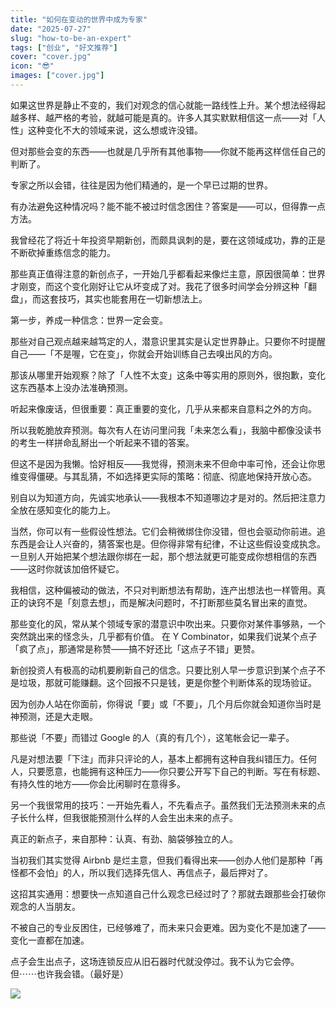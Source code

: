 ```yaml
---
title: "如何在变动的世界中成为专家"
date: "2025-07-27"
slug: "how-to-be-an-expert"
tags: ["创业", "好文推荐"]
cover: "cover.jpg"
icon: "😎"
images: ["cover.jpg"]
---
```

如果这世界是静止不变的，我们对观念的信心就能一路线性上升。某个想法经得起越多样、越严格的考验，就越可能是真的。许多人其实默默相信这一点——对「人性」这种变化不大的领域来说，这么想或许没错。



但对那些会变的东西——也就是几乎所有其他事物——你就不能再这样信任自己的判断了。



专家之所以会错，往往是因为他们精通的，是一个早已过期的世界。



有办法避免这种情况吗？能不能不被过时信念困住？答案是——可以，但得靠一点方法。



我曾经花了将近十年投资早期新创，而颇具讽刺的是，要在这领域成功，靠的正是不断砍掉重练信念的能力。



那些真正值得注意的新创点子，一开始几乎都看起来像烂主意，原因很简单：世界才刚变，而这个变化刚好让它从坏变成了对。我花了很多时间学会分辨这种「翻盘」，而这套技巧，其实也能套用在一切新想法上。



第一步，养成一种信念：世界一定会变。



那些对自己观点越来越笃定的人，潜意识里其实是认定世界静止。只要你不时提醒自己——「不是喔，它在变」，你就会开始训练自己去嗅出风的方向。



那该从哪里开始观察？除了「人性不太变」这条中等实用的原则外，很抱歉，变化这东西基本上没办法准确预测。



听起来像废话，但很重要：真正重要的变化，几乎从来都来自意料之外的方向。



所以我乾脆放弃预测。每次有人在访问里问我「未来怎么看」，我脑中都像没读书的考生一样拼命乱掰出一个听起来不错的答案。



但这不是因为我懒。恰好相反——我觉得，预测未来不但命中率可怜，还会让你思维变得僵硬。与其乱猜，不如选择更实际的策略：彻底、彻底地保持开放心态。



别自以为知道方向，先诚实地承认——我根本不知道哪边才是对的。然后把注意力全放在感知变化的能力上。



当然，你可以有一些假设性想法。它们会稍微绑住你没错，但也会驱动你前进。追东西是会让人兴奋的，猜答案也是。但你得非常有纪律，不让这些假设变成执念。
一旦别人开始把某个想法跟你绑在一起，那个想法就更可能变成你想相信的东西——这时你就该加倍怀疑它。



我相信，这种偏被动的做法，不只对判断想法有帮助，连产出想法也一样管用。真正的诀窍不是「刻意去想」，而是解决问题时，不打断那些莫名冒出来的直觉。



那些变化的风，常从某个领域专家的潜意识中吹出来。只要你对某件事够熟，一个突然跳出来的怪念头，几乎都有价值。
在 Y Combinator，如果我们说某个点子「疯了点」，那通常是称赞——搞不好还比「这点子不错」更赞。



新创投资人有极高的动机要刷新自己的信念。只要比别人早一步意识到某个点子不是垃圾，那就可能赚翻。这个回报不只是钱，更是你整个判断体系的现场验证。



因为创办人站在你面前，你得说「要」或「不要」，几个月后你就会知道你当时是神预测，还是大走眼。



那些说「不要」而错过 Google 的人（真的有几个），这笔帐会记一辈子。



凡是对想法要「下注」而非只评论的人，基本上都拥有这种自我纠错压力。任何人，只要愿意，也能拥有这种压力——你只要公开写下自己的判断。写在有标题、有持久性的地方——你会比闲聊时在意得多。



另一个我很常用的技巧：一开始先看人，不先看点子。虽然我们无法预测未来的点子长什么样，但我很能预测什么样的人会生出未来的点子。



真正的新点子，来自那种：认真、有劲、脑袋够独立的人。



当初我们其实觉得 Airbnb 是烂主意，但我们看得出来——创办人他们是那种「再怪都不会怕」的人，所以我们选择先信人、再信点子，最后押对了。



这招其实通用：想要快一点知道自己什么观念已经过时了？那就去跟那些会打破你观念的人当朋友。



不被自己的专业反困住，已经够难了，而未来只会更难。因为变化不是加速了——变化一直都在加速。



点子会生出点子，这场连锁反应从旧石器时代就没停过。我不认为它会停。
但⋯⋯也许我会错。（最好是）




![](https://prod-files-secure.s3.us-west-2.amazonaws.com/112d0858-5090-4d34-a606-b75eb8d65fd2/46476355-9cf3-4e99-9b7a-3531bc426380/1000202064.png?X-Amz-Algorithm=AWS4-HMAC-SHA256&X-Amz-Content-Sha256=UNSIGNED-PAYLOAD&X-Amz-Credential=ASIAZI2LB466URX2BZA5%2F20250916%2Fus-west-2%2Fs3%2Faws4_request&X-Amz-Date=20250916T072928Z&X-Amz-Expires=3600&X-Amz-Security-Token=IQoJb3JpZ2luX2VjEA4aCXVzLXdlc3QtMiJGMEQCIDVNFB3mo8SVjHQD5gATvcF1pvq6b7zQzN2JZ4Q9u6llAiBdqUhwiyk%2BPoS86cNqdRP3e31iiKZWR7cJtrCDkdE9JiqIBAiH%2F%2F%2F%2F%2F%2F%2F%2F%2F%2F8BEAAaDDYzNzQyMzE4MzgwNSIMFu7JLr1veKHhJyBkKtwDBjYn0hrrkK7OpnhFi%2Fr0aX7cT4UIk9iibYLJhvRcU%2FuF8bgz7YQvnMu5ttUujFugdiQycjdtyDisuMxdG%2Bc%2BImov1ovIy4P7ofZDm5fS3qRQyzQ%2F15%2Bj5GRI0nl3WtB8Iba6tJPSuLv10eSVof03%2BLdRC0oIlii8Q756gks5AP6ukSKZO0843dEnhbq0IFKLr8KPBqX5V%2FkM0UnnkTaHXJWkv7%2FtxVRUxskMBDXzNoF8J54VYIRdmXe5jGpd7fjY8Evmbwzhz8B%2BAV%2BCfTUdvacmehym4CoS9mkLMoqKK8NzrbTYXiUxPm3JcAAkyQcDLyUSfbWOuGQuBZfDUF5mHDwFNYXNJQRoJEqCOafHxrAcZ6lBmk3pWXdaGJeN1fuzaxcG3%2B1o9ZIUexB10q%2FYHj3I%2BKTPcdpeO%2B5UyzatFH1WFd%2F05wWnrrt5Co8ABty2UXtk9GZY1XpbwVSx2ld2b2fKdrY6FsAh5dugcBHmfszzCQio0CBSVYeKO0rL%2F5gxy3j1FKfVzkHI6hF2gvzEfjERT4cqAcOjVJ0lQYvmjz9RRsO1JJny2W2zknjLvohfLvxvRE3tKPW0qYwBtGaic9r1xLWGzm5Z%2BNdbxv9yVuXavIWed9G60mVmQQsw5PSjxgY6pgGcdFujyjQ9BeJSarCm43%2FxTQVASGeYTzHA0A3pXmHh2YP9oEvwkYhFJdxMes57TIRXV7Vs9xyVnjVvyZcdFAdy5ohsljK90xUS7JPMN9j%2BOM2Rf4ai%2FcJAB69zYAT6sjCe4SNDN8muViuNcS2sQ1SHFGHr8oGxAKler5D1JQAh8PJIMcLNbs4yyHw9n8VlDasgDvtyv8XrYPdLIQ5JGo64rUFGWOBP&X-Amz-Signature=db859c0c904462d952861f8d910a4b36e22584ed058ea1bb9de53b78d6e57189&X-Amz-SignedHeaders=host&x-amz-checksum-mode=ENABLED&x-id=GetObject)

